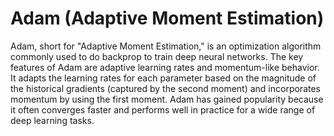 # Adam (Adaptive Moment Estimation)
Adam, short for "Adaptive Moment Estimation," is an optimization algorithm commonly used to do backprop to train deep neural networks. The key features of Adam are adaptive learning rates and momentum-like behavior. It adapts the learning rates for each parameter based on the magnitude of the historical gradients (captured by the second moment) and incorporates momentum by using the first moment. Adam has gained popularity because it often converges faster and performs well in practice for a wide range of deep learning tasks. 
